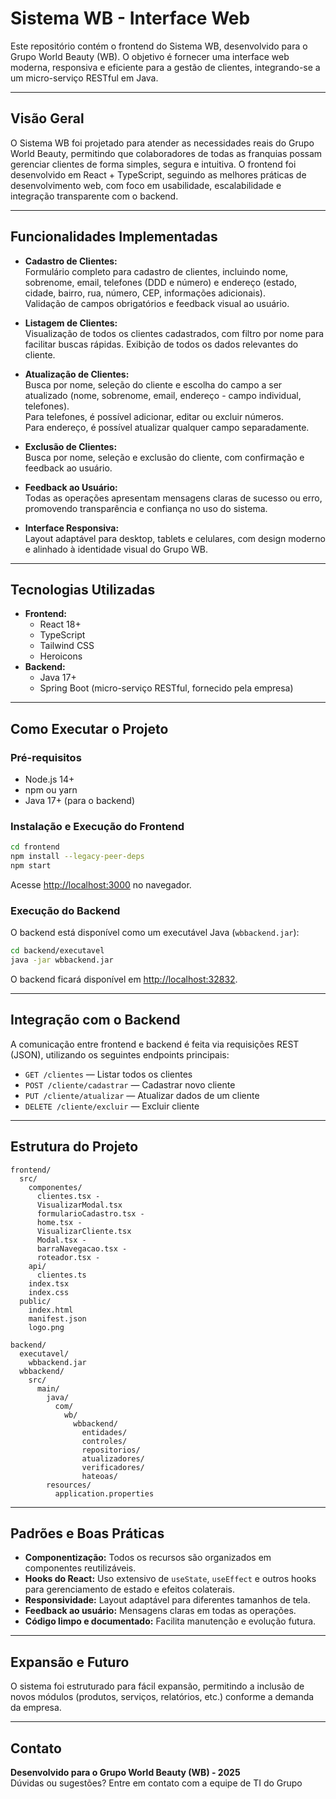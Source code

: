 # Sistema WB - Interface Web

Este repositório contém o frontend do Sistema WB, desenvolvido para o Grupo World Beauty (WB). O objetivo é fornecer uma interface web moderna, responsiva e eficiente para a gestão de clientes, integrando-se a um micro-serviço RESTful em Java.

---

## Visão Geral

O Sistema WB foi projetado para atender as necessidades reais do Grupo World Beauty, permitindo que colaboradores de todas as franquias possam gerenciar clientes de forma simples, segura e intuitiva. O frontend foi desenvolvido em React + TypeScript, seguindo as melhores práticas de desenvolvimento web, com foco em usabilidade, escalabilidade e integração transparente com o backend.

---

## Funcionalidades Implementadas

- **Cadastro de Clientes:**  
  Formulário completo para cadastro de clientes, incluindo nome, sobrenome, email, telefones (DDD e número) e endereço (estado, cidade, bairro, rua, número, CEP, informações adicionais).  
  Validação de campos obrigatórios e feedback visual ao usuário.

- **Listagem de Clientes:**  
  Visualização de todos os clientes cadastrados, com filtro por nome para facilitar buscas rápidas. Exibição de todos os dados relevantes do cliente.

- **Atualização de Clientes:**  
  Busca por nome, seleção do cliente e escolha do campo a ser atualizado (nome, sobrenome, email, endereço - campo individual, telefones).  
  Para telefones, é possível adicionar, editar ou excluir números.  
  Para endereço, é possível atualizar qualquer campo separadamente.

- **Exclusão de Clientes:**  
  Busca por nome, seleção e exclusão do cliente, com confirmação e feedback ao usuário.

- **Feedback ao Usuário:**  
  Todas as operações apresentam mensagens claras de sucesso ou erro, promovendo transparência e confiança no uso do sistema.

- **Interface Responsiva:**  
  Layout adaptável para desktop, tablets e celulares, com design moderno e alinhado à identidade visual do Grupo WB.

---

## Tecnologias Utilizadas

- **Frontend:**  
  - React 18+  
  - TypeScript  
  - Tailwind CSS  
  - Heroicons  
- **Backend:**  
  - Java 17+  
  - Spring Boot (micro-serviço RESTful, fornecido pela empresa)

---

## Como Executar o Projeto

### Pré-requisitos

- Node.js 14+
- npm ou yarn
- Java 17+ (para o backend)

### Instalação e Execução do Frontend

```bash
cd frontend
npm install --legacy-peer-deps
npm start
```
Acesse [http://localhost:3000](http://localhost:3000) no navegador.

### Execução do Backend

O backend está disponível como um executável Java (`wbbackend.jar`):

```bash
cd backend/executavel
java -jar wbbackend.jar
```
O backend ficará disponível em [http://localhost:32832](http://localhost:32832).

---

## Integração com o Backend

A comunicação entre frontend e backend é feita via requisições REST (JSON), utilizando os seguintes endpoints principais:

- `GET /clientes` — Listar todos os clientes
- `POST /cliente/cadastrar` — Cadastrar novo cliente
- `PUT /cliente/atualizar` — Atualizar dados de um cliente
- `DELETE /cliente/excluir` — Excluir cliente

---

## Estrutura do Projeto

```
frontend/
  src/
    componentes/
      clientes.tsx -
      VisualizarModal.tsx
      formularioCadastro.tsx -
      home.tsx -
      VisualizarCliente.tsx
      Modal.tsx -
      barraNavegacao.tsx -
      roteador.tsx -
    api/
      clientes.ts
    index.tsx
    index.css
  public/
    index.html
    manifest.json
    logo.png

backend/
  executavel/
    wbbackend.jar
  wbbackend/
    src/
      main/
        java/
          com/
            wb/
              wbbackend/
                entidades/
                controles/
                repositorios/
                atualizadores/
                verificadores/
                hateoas/
        resources/
          application.properties
```

---

## Padrões e Boas Práticas

- **Componentização:** Todos os recursos são organizados em componentes reutilizáveis.
- **Hooks do React:** Uso extensivo de `useState`, `useEffect` e outros hooks para gerenciamento de estado e efeitos colaterais.
- **Responsividade:** Layout adaptável para diferentes tamanhos de tela.
- **Feedback ao usuário:** Mensagens claras em todas as operações.
- **Código limpo e documentado:** Facilita manutenção e evolução futura.

---

## Expansão e Futuro

O sistema foi estruturado para fácil expansão, permitindo a inclusão de novos módulos (produtos, serviços, relatórios, etc.) conforme a demanda da empresa.

---

## Contato

**Desenvolvido para o Grupo World Beauty (WB) - 2025**  
Dúvidas ou sugestões? Entre em contato com a equipe de TI do Grupo
